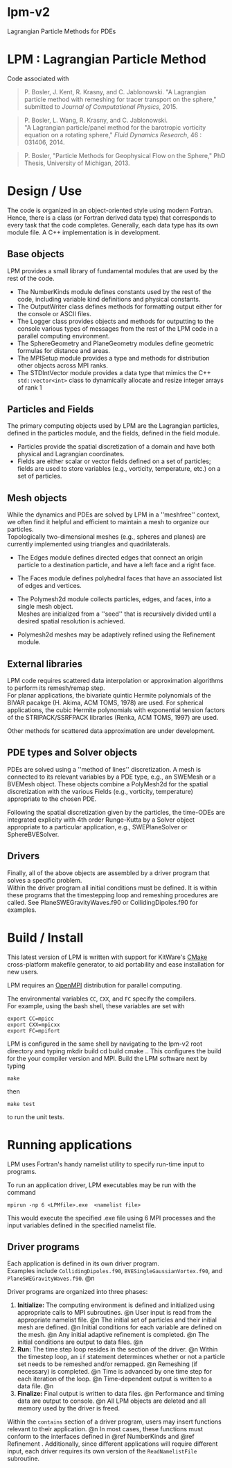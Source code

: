# lpm-v2
Lagrangian Particle Methods for PDEs

LPM : Lagrangian Particle Method
=========

Code associated with 

> P. Bosler, J. Kent, R. Krasny, and C. Jablonowski. "A Lagrangian particle method with remeshing for tracer transport on the sphere,"
> submitted to _Journal of Computational Physics_, 2015.


> P. Bosler,  L. Wang,  R. Krasny, and C. Jablonowski.  
>	"A Lagrangian particle/panel method for the barotropic vorticity equation on a rotating sphere," _Fluid Dynamics Research_,  46 : 031406, 2014.

> P. Bosler, "Particle Methods for Geophysical Flow on the Sphere," PhD Thesis, University of Michigan, 2013.

Design / Use
=========

The code is organized in an object-oriented style using modern Fortran. 
Hence, there is a class (or Fortran derived data type) that corresponds to every task that the code completes.
Generally, each data type has its own module file.
A C++ implementation is in development.

Base objects 
------------
LPM provides a small library of fundamental modules that are used by the rest of the code.

* The NumberKinds module defines constants used by the rest of the code, including variable kind definitions and physical constants.
* The OutputWriter class defines methods for formatting output either for the console or ASCII files.  
* The Logger class provides objects and methods for outputting to the console various types of messages from the rest of the LPM code in a parallel computing environment.  
* The SphereGeometry and PlaneGeometry modules define geometric formulas for distance and areas. 
* The MPISetup module provides a type and methods for distribution other objects across MPI ranks. 
* The STDIntVector module provides a data type that mimics the C++ `std::vector<int>` class to dynamically allocate and resize integer arrays of rank 1

Particles and Fields
--------------------
The primary computing objects used by LPM are the Lagrangian particles, defined in the particles module, and the fields, defined in the field module. 
* Particles provide the spatial discretization of a domain and have both physical and Lagrangian coordinates.  
* Fields are either scalar or vector fields defined on a set of particles; fields are used to store variables (e.g., vorticity, temperature, etc.) on a set of particles.  


Mesh objects
------------
While the dynamics and PDEs are solved by LPM in a ''meshfree'' context, we often find it helpful and efficient to maintain a mesh to organize our particles.   
Topologically two-dimensional meshes (e.g., spheres and planes) are currently implemented using triangles and quadrilaterals.  
* The Edges module defines directed edges that connect an origin particle to a destination particle, and have a left face and a right face.
* The Faces module defines polyhedral faces that have an associated list of edges and vertices.  
* The Polymesh2d module collects particles, edges, and faces, into a single mesh object.   
Meshes are initialized from a ''seed'' that is recursively divided until a desired spatial resolution is achieved.  

* Polymesh2d meshes may be adaptively refined using the Refinement module.  

External libraries
-------------------
LPM code requires scattered data interpolation or approximation algorithms to perform its remesh/remap step.   
For planar applications, the bivariate quintic Hermite polynomials of the BIVAR pacakge (H. Akima, ACM TOMS, 1978) are used.
For spherical applications, the cubic Hermite polynomials with exponential tension factors of the STRIPACK/SSRFPACK libraries (Renka, ACM TOMS, 1997) are used.  

Other methods for scattered data approximation are under development.  

PDE types and Solver objects
--------------
PDEs are solved using a ''method of lines'' discretization. 
A mesh is connected to its relevant variables by a PDE type, e.g., an SWEMesh or a BVEMesh object.
These objects combine a PolyMesh2d for the spatial discretization with the various Fields (e.g., vorticity, temperature) 
appropriate to the chosen PDE.

Following the spatial discretization given by the particles, the time-ODEs are integrated explicity with 4th order Runge-Kutta by a Solver object appropriate to a particular application, e.g., SWEPlaneSolver or SphereBVESolver.  


Drivers
--------
Finally, all of the above objects are assembled by a driver program that solves a specific problem.  
Within the driver program all initial conditions must be defined.
It is within these programs that the timestepping loop and remeshing procedures are called.
See PlaneSWEGravityWaves.f90 or CollidingDipoles.f90 for examples.


Build / Install
================
This latest version of LPM is written with support for KitWare's [CMake](http://www.cmake.org) cross-platform makefile generator, to aid
portability and ease installation for new users.

LPM requires an [OpenMPI](http://www.open-mpi.org) distribution for parallel computing.

The environmental variables `CC`, `CXX`, and `FC` specify the compilers.  
For example, using the bash shell, these variables are set with

    export CC=mpicc
    export CXX=mpicxx
    export FC=mpifort
    
LPM is configured in the same shell by navigating to the lpm-v2 root directory and typing 
    mkdir build
    cd build
    cmake ..
This configures the build for the your compiler version and MPI.  Build the LPM software next by typing

    make
    
then

    make test
    
to run the unit tests.  

Running applications
====================

LPM uses Fortran's handy namelist utility to specify run-time input to programs.

To run an application driver, LPM executables may be run with the command

    mpirun -np 6 <LPMfile>.exe  <namelist file>

This would execute the specified .exe file using 6 MPI processes and the input variables defined in the specified namelist file.

Driver programs
----------------

Each application is defined in its own driver program.  
Examples include `CollidingDipoles.f90`, `BVESingleGaussianVortex.f90`, and `PlaneSWEGravityWaves.f90`. @n

Driver programs are organized into three phases:
1. __Initialize:__ The computing environment is defined and initialized using appropriate calls to MPI subroutines. @n
	User input is read from the appropriate namelist file. @n
	The initial set of particles and their initial mesh are defined. @n
	Initial conditions for each variable are defined on the mesh. @n
	Any initial adaptive refinement is completed. @n
	The initial conditions are output to data files. @n
2. __Run:__ The time step loop resides in the section of the driver. @n
	Within the timestep loop, an `if` statement determinces whether or not a particle set needs to be remeshed and/or remapped. @n
	Remeshing (if necessary) is completed. @n
	Time is advanced by one time step for each iteration of the loop. @n
	Time-dependent output is written to a data file. @n
3. __Finalize:__ Final output is written to data files. @n
	Performance and timing data are output to console. @n
	All LPM objects are deleted and all memory used by the driver is freed.

Within the `contains` section of a driver program, users may insert functions relevant to their application.  @n
In most cases, these functions must conform to the interfaces defined in @ref NumberKinds and @ref Refinement . 
Additionally, since different applications will require different input, each driver requires its own version of the `ReadNamelistFile` subroutine.
